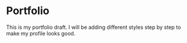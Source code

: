 # Portfolio
This is my portfolio draft. I will be adding different styles step by step to make my profile looks good. 

